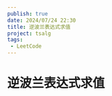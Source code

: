 ```yaml
---
publish: true
date: 2024/07/24 22:30
title: 逆波兰表达式求值
project: tsalg
tags:
 - LeetCode
---
```


# 逆波兰表达式求值
